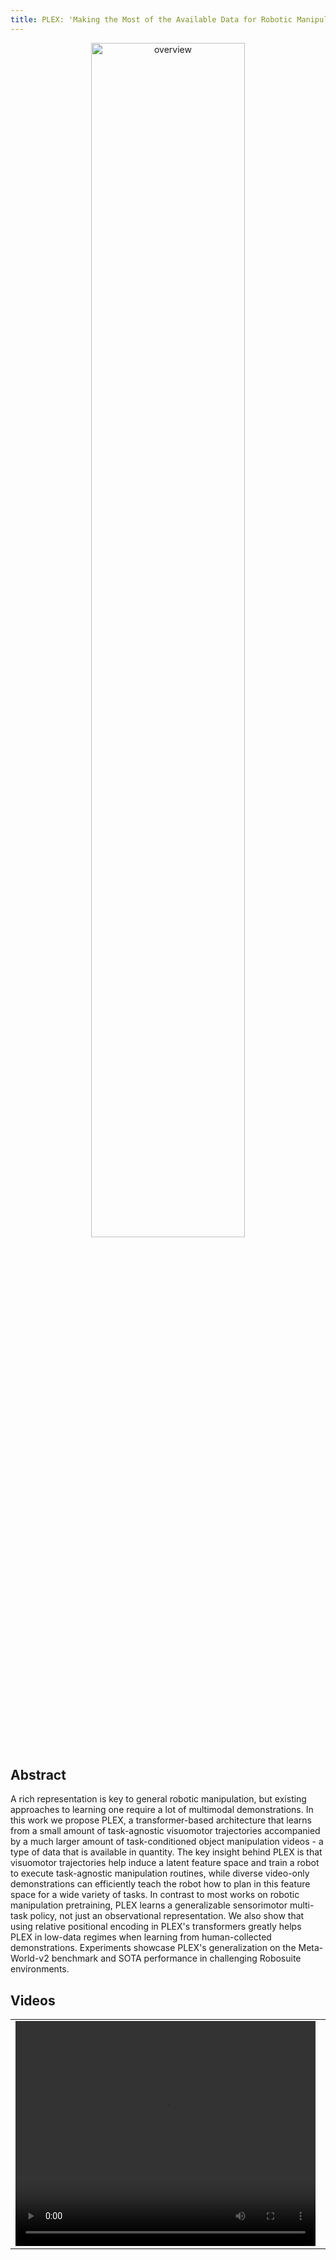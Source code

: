 ```yaml
---
title: PLEX: 'Making the Most of the Available Data for Robotic Manipulation Pretraining' layout: default
---
```


<style>thead { display: none; }</style>

<p align="center">
  <img src="https://user-images.githubusercontent.com/142258764/260860809-31243ea3-b7ad-47dd-baa8-66bdc0a1ec2f.png" alt="overview" width="70%">
</p>

## Abstract
A rich representation is key to general robotic manipulation, but existing approaches to learning one require a lot of multimodal demonstrations.
In this work we propose PLEX, a transformer-based architecture that learns from a small amount of task-agnostic visuomotor trajectories accompanied by a much larger amount of task-conditioned object manipulation videos - a type of data that is available in quantity. The key insight behind PLEX is that visuomotor trajectories help induce a latent feature space and train a robot to execute task-agnostic manipulation routines, while diverse video-only demonstrations can efficiently teach the robot how to plan in this feature space for a wide variety of tasks. In contrast to most works on robotic manipulation pretraining, PLEX learns a generalizable sensorimotor multi-task policy, not just an observational representation. We also show that using relative positional encoding in PLEX's transformers greatly helps PLEX in low-data regimes when learning from human-collected demonstrations. Experiments showcase PLEX's generalization on the Meta-World-v2 benchmark and SOTA performance in challenging Robosuite environments.

## Videos
<table>
<tr>
  <td><video width="480" height="360" src="https://user-images.githubusercontent.com/142258764/260894005-6a1454e6-8c53-4326-ac9b-1cba49d5c033.mp4" type="video/mp4" controls></video></td>
  <td><video width="480" height="360" src="https://user-images.githubusercontent.com/142258764/260894017-b980df07-4422-4fa8-95fb-be4d577a5c66.mp4" type="video/mp4" controls></video></td>
  <td><video width="480" height="360" src="https://user-images.githubusercontent.com/142258764/260894202-8bb2a171-0eff-4e86-869e-b05c40d2d8ee.mp4" type="video/mp4" controls></video></td>
  <td><video width="480" height="360" src="https://user-images.githubusercontent.com/142258764/260894218-c2959ac5-3582-48e3-a626-43be0ac4ecc7.mp4" type="video/mp4" controls></video></td>
  <td><video width="480" height="360" src="https://user-images.githubusercontent.com/142258764/260894261-cbc30fb3-1f4f-408b-ac33-f14557e16823.mp4" type="video/mp4" controls></video></td>
  <td><video width="480" height="360" src="https://user-images.githubusercontent.com/142258764/260894263-322e5b59-9f3e-42a3-a4ab-a8eaccbe1920.mp4" type="video/mp4" controls></video></td>
</tr>
</table>
